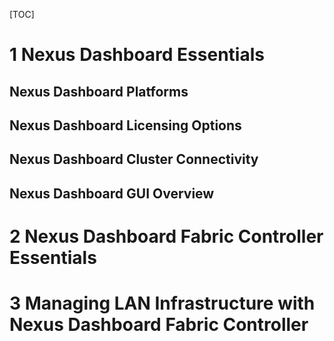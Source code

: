 [TOC]



# 1 Nexus Dashboard Essentials

## Nexus Dashboard Platforms

## Nexus Dashboard Licensing Options

## Nexus Dashboard Cluster Connectivity 

## Nexus Dashboard GUI Overview







# 2 Nexus Dashboard Fabric Controller Essentials



# 3 Managing LAN Infrastructure with Nexus Dashboard Fabric Controller

